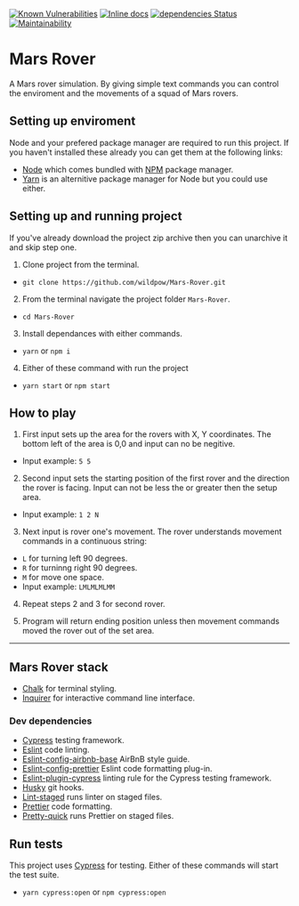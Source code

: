 [![Known Vulnerabilities](https://snyk.io/test/github/wildpow/Mars-Rover/badge.svg?targetFile=package.json)](https://snyk.io/test/github/wildpow/Mars-Rover?targetFile=package.json)
[![Inline docs](http://inch-ci.org/github/wildpow/Mars-Rover.svg?branch=master)](http://inch-ci.org/github/wildpow/Mars-Rover) [![dependencies Status](https://david-dm.org/wildpow/Mars-Rover/status.svg)](https://david-dm.org/wildpow/Mars-Rover) [![Maintainability](https://api.codeclimate.com/v1/badges/e5f372509268f3bb499a/maintainability)](https://codeclimate.com/github/wildpow/Mars-Rover/maintainability)

# Mars Rover

A Mars rover simulation. By giving simple text commands you can control the enviroment and the movements of a squad of Mars rovers.

## Setting up enviroment

Node and your prefered package manager are required to run this project. If you haven't installed these already you can get them at the following links:

- [Node](https://nodejs.org/en/ 'Node js') which comes bundled with [NPM](https://www.npmjs.com/ 'NPM package manager') package manager.
- [Yarn](https://yarnpkg.com/en/) is an alternitive package manager for Node but you could use either.

## Setting up and running project

If you've already download the project zip archive then you can unarchive it and skip step one.

1. Clone project from the terminal.

- `git clone https://github.com/wildpow/Mars-Rover.git`

2. From the terminal navigate the project folder `Mars-Rover`.

- `cd Mars-Rover`

3. Install dependances with either commands.

- `yarn` or `npm i`

4. Either of these command with run the project

- `yarn start` or `npm start`

## How to play

1. First input sets up the area for the rovers with X, Y coordinates. The bottom left of the area is 0,0 and input can no be negitive.

- Input example: `5 5`

2. Second input sets the starting position of the first rover and the direction the rover is facing. Input can not be less the or greater then the setup area.

- Input example: `1 2 N`

3. Next input is rover one's movement. The rover understands movement commands in a continuous string:

- `L` for turning left 90 degrees.
- `R` for turninng right 90 degrees.
- `M` for move one space.
- Input example: `LMLMLMLMM`

4. Repeat steps 2 and 3 for second rover.

5. Program will return ending position unless then movement commands moved the rover out of the set area.

---

## Mars Rover stack

- [Chalk](https://github.com/chalk/chalk) for terminal styling.
- [Inquirer](https://github.com/SBoudrias/Inquirer.js/) for interactive command line interface.

### Dev dependencies

- [Cypress](https://www.cypress.io/) testing framework.
- [Eslint](https://eslint.org/) code linting.
- [Eslint-config-airbnb-base](https://github.com/airbnb/javascript) AirBnB style guide.
- [Eslint-config-prettier](https://github.com/prettier/eslint-config-prettier) Eslint code formatting plug-in.
- [Eslint-plugin-cypress](https://github.com/cypress-io/eslint-plugin-cypress) linting rule for the Cypress testing framework.
- [Husky](https://github.com/typicode/husky) git hooks.
- [Lint-staged](https://github.com/okonet/lint-staged) runs linter on staged files.
- [Prettier](https://prettier.io/) code formatting.
- [Pretty-quick](https://github.com/azz/pretty-quick#readme) runs Prettier on staged files.

## Run tests

This project uses [Cypress](https://www.cypress.io/) for testing. Either of these commands will start the test suite.

- `yarn cypress:open` or `npm cypress:open`
